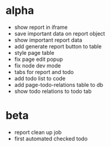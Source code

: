 # alpha

- show report in iframe
- save important data on report object
- show important report data
- add generate report button to table
- style page table
- fix page edit popup
- fix node dev mode
- tabs for report and todo
- add todo list to code
- add page-todo-relations table to db
- show todo relations to todo tab

# beta
- report clean up job
- first automated checked todo